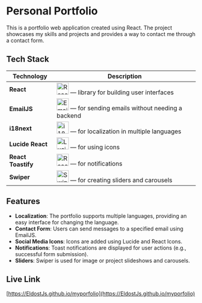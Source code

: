# Personal Portfolio

This is a portfolio web application created using React. The project showcases my skills and projects and provides a way to contact me through a contact form.

## Tech Stack

| Technology    | Description                                                            |
|---------------|------------------------------------------------------------------------|
| **React**     | <img src="https://img.icons8.com/color/48/000000/react-native.png" alt="React Icon" width="32" height="32"/> — library for building user interfaces |
| **EmailJS**   | <img src="https://media.licdn.com/dms/image/D4D12AQHYs3sN103Bqw/article-cover_image-shrink_600_2000/0/1696920377990?e=2147483647&v=beta&t=ME_BDxSJQl_YdC0Y8HkFewvDP_isANsNGMPGLC9BKjg" alt="EmailJS Icon" width="32" height="32"/> — for sending emails without needing a backend |
| **i18next**   | <img src="https://www.i18next.com/~gitbook/image?url=https%3A%2F%2F286188001-files.gitbook.io%2F%7E%2Ffiles%2Fv0%2Fb%2Fgitbook-legacy-files%2Fo%2Fspaces%252F-L9iS6Wm2hynS5H9Gj7j%252Favatar.png%3Fgeneration%3D1523462254548780%26alt%3Dmedia&width=32&dpr=1&quality=100&sign=1467f54e&sv=1" alt="i18next Icon" width="32" height="32"/> — for localization in multiple languages |
| **Lucide React** | <img src="https://lucide.dev/logo.dark.svg" alt="Lucide Icon" width="32" height="32"/> — for using icons |
| **React Toastify** | <img src="https://user-images.githubusercontent.com/5574267/54994574-df4c1380-4fc4-11e9-8509-1d3aedbc7b96.png" alt="React Toastify Icon" width="32" height="32"/> — for notifications |
| **Swiper**    | <img src="https://swiperjs.com/images/swiper-logo.svg" alt="Swiper Icon" width="32" height="32"/> — for creating sliders and carousels |

## Features

- **Localization**: The portfolio supports multiple languages, providing an easy interface for changing the language.
- **Contact Form**: Users can send messages to a specified email using EmailJS.
- **Social Media Icons**: Icons are added using Lucide and React Icons.
- **Notifications**: Toast notifications are displayed for user actions (e.g., successful form submission).
- **Sliders**: Swiper is used for image or project slideshows and carousels.

## Live Link

[https://EldostJs.github.io/myporfolio](https://EldostJs.github.io/myporfolio)
